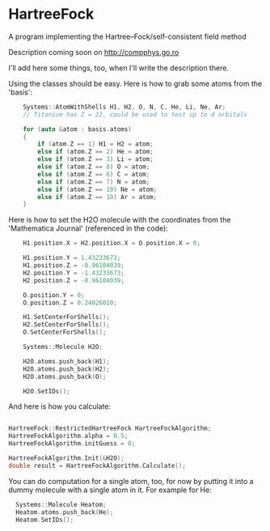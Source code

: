# HartreeFock
A program implementing the Hartree–Fock/self-consistent field method

Description coming soon on http://compphys.go.ro

I'll add here some things, too, when I'll write the description there.


Using the classes should be easy. Here is how to grab some atoms from the 'basis':

```c++
	Systems::AtomWithShells H1, H2, O, N, C, He, Li, Ne, Ar;
	// Titanium has Z = 22, could be used to test up to d orbitals

	for (auto &atom : basis.atoms)
	{
		if (atom.Z == 1) H1 = H2 = atom;
		else if (atom.Z == 2) He = atom;
		else if (atom.Z == 3) Li = atom;
		else if (atom.Z == 8) O = atom;
		else if (atom.Z == 6) C = atom;
		else if (atom.Z == 7) N = atom;
		else if (atom.Z == 10) Ne = atom;
		else if (atom.Z == 18) Ar = atom;
	}
```

Here is how to set the H2O molecule with the coordinates from the 'Mathematica Journal' (referenced in the code):

```c++
	H1.position.X = H2.position.X = O.position.X = 0;

	H1.position.Y = 1.43233673;
	H1.position.Z = -0.96104039;
	H2.position.Y = -1.43233673;
	H2.position.Z = -0.96104039;

	O.position.Y = 0;
	O.position.Z = 0.24026010;

	H1.SetCenterForShells();
	H2.SetCenterForShells();
	O.SetCenterForShells();

	Systems::Molecule H2O;

	H2O.atoms.push_back(H1);
	H2O.atoms.push_back(H2);
	H2O.atoms.push_back(O);

	H2O.SetIDs();
  ```
  
  And here is how you calculate:
  
  ```c++
  
  HartreeFock::RestrictedHartreeFock HartreeFockAlgorithm;
  HartreeFockAlgorithm.alpha = 0.5;
  HartreeFockAlgorithm.initGuess = 0;
  
  HartreeFockAlgorithm.Init(&H2O);
  double result = HartreeFockAlgorithm.Calculate();
  ```
  
You can do computation for a single atom, too, for now by putting it into a dummy molecule with a single atom in it. For example for He:

```c++
  Systems::Molecule Heatom;
  Heatom.atoms.push_back(He);
  Heatom.SetIDs();
```

